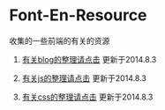 Font-En-Resource
================

收集的一些前端的有关的资源

1. [有关blog的整理请点击](https://github.com/Tankpt/Font-End-Resource/tree/master/blog)
更新于2014.8.3

2. [有关js的整理请点击](https://github.com/Tankpt/Font-End-Resource/tree/master/js)
更新于2014.8.3

3. [有关css的整理请点击](https://github.com/Tankpt/Font-End-Resource/tree/master/css)
更新于2014.8.3